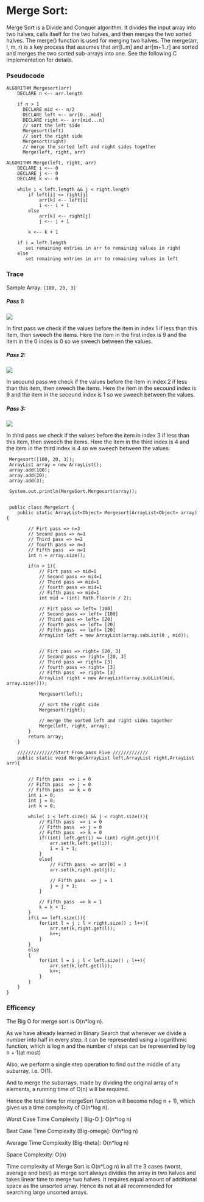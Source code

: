 # Merge Sort: 
Merge Sort is a Divide and Conquer algorithm. It divides the input array into two halves, calls itself for the two halves, and then merges the two sorted halves. The merge() function is used for merging two halves. The merge(arr, l, m, r) is a key process that assumes that arr[l..m] and arr[m+1..r] are sorted and merges the two sorted sub-arrays into one. See the following C implementation for details.

### Pseudocode

```
ALGORITHM Mergesort(arr)
    DECLARE n <-- arr.length
           
    if n > 1
      DECLARE mid <-- n/2
      DECLARE left <-- arr[0...mid]
      DECLARE right <-- arr[mid...n]
      // sort the left side
      Mergesort(left)
      // sort the right side
      Mergesort(right)
      // merge the sorted left and right sides together
      Merge(left, right, arr)

ALGORITHM Merge(left, right, arr)
    DECLARE i <-- 0
    DECLARE j <-- 0
    DECLARE k <-- 0

    while i < left.length && j < right.length
        if left[i] <= right[j]
            arr[k] <-- left[i]
            i <-- i + 1
        else
            arr[k] <-- right[j]
            j <-- j + 1
            
        k <-- k + 1

    if i = left.length
       set remaining entries in arr to remaining values in right
    else
       set remaining entries in arr to remaining values in left
```

### Trace
Sample Array: `[100, 20, 3]`

##### Pass 1:

![](./187609653_1169576930154612_4757654763045491921_n.jpg)

In first pass we check if the values before the item in index 1 if less than this item, then sweech the items.
Here the item in the first index is 9 and the item in the 0 index is 0 so we sweech between the values.


##### Pass 2:

![](./187845675_315273336879352_5505779317445785698_n.jpg)

In secound pass we check if the values before the item in index 2 if less than this item, then sweech the items.
Here the item in the secound index is 9 and the item in the secound index is 1 so we sweech between the values.


##### Pass 3:

![](./188096577_302895637987228_8361250348877519485_n.jpg)

In third pass we check if the values before the item in index 3 if less than this item, then sweech the items.
Here the item in the third index is 4 and the item in the third index is 4 so we sweech between the values.

```
 Mergesort([100, 20, 3]);
 ArrayList array = new ArrayList();
 array.add(100);
 array.add(20);
 array.add(3);

 System.out.println(MergeSort.Mergesort(array));


 public class MergeSort {
    public static ArrayList<Object> Mergesort(ArrayList<Object> array){

        // Firt pass => n=3 
        // Second pass => n=1
        // Third pass => n=2 
        // fourth pass => n=1       
        // Fifth pass  => n=1
        int n = array.size();

        if(n > 1){
            // Firt pass => mid=1  
            // Second pass => mid=1
            // Third pass => mid=1   
            // fourth pass => mid=1    
            // Fifth pass => mid=1  
            int mid = (int) Math.floor(n / 2);
            
            // Firt pass => left= [100] 
            // Second pass => left= [100]
            // Third pass => left= [20]    
            // fourth pass => left= [20]  
            // Fifth pass  => left= [20]  
            ArrayList left = new ArrayList(array.subList(0 , mid));


            // Firt pass => right= [20, 3] 
            // Second pass => right= [20, 3]
            // Third pass => right= [3]
            // fourth pass => right= [3]   
            // Fifth pass  => right= [3] 
            ArrayList right = new ArrayList(array.subList(mid, array.size()));

            Mergesort(left);

            // sort the right side
            Mergesort(right);

            // merge the sorted left and right sides together
            Merge(left, right, array);
        }
        return array;
    }

    //////////////Start From pass Five /////////////
    public static void Merge(ArrayList left,ArrayList right,ArrayList arr){


        // Fifth pass  => i = 0
        // Fifth pass  => j = 0
        // Fifth pass  => k = 0
        int i = 0;
        int j = 0;
        int k = 0;

        while( i < left.size() && j < right.size()){
            // Fifth pass  => i = 0
            // Fifth pass  => j = 0 
            // Fifth pass  => k = 0
            if((int) left.get(i) <= (int) right.get(j)){
                arr.set(k,left.get(i));
                i = i + 1;
            }
            else{
                // Fifth pass  => arr[0] = 3    
                arr.set(k,right.get(j));

                // Fifth pass  => j = 1     
                j = j + 1;
            }

            // Fifth pass  => k = 1   
            k = k + 1;
        }
        if(i == left.size()){
            for(int l = j ; l < right.size() ; l++){
                arr.set(k,right.get(l));
                k++;
            }
        }
        else
        {
            for(int l = i ; l < left.size() ; l++){
                arr.set(k,left.get(l));
                k++;
            }
        }
    }
}  
```

### Efficency

The Big O for merge sort is O(n*log n).

As we have already learned in Binary Search that whenever we divide a number into half in every step, it can be represented using a logarithmic function, which is log n and the number of steps can be represented by log n + 1(at most)

Also, we perform a single step operation to find out the middle of any subarray, i.e. O(1).

And to merge the subarrays, made by dividing the original array of n elements, a running time of O(n) will be required.

Hence the total time for mergeSort function will become n(log n + 1), which gives us a time complexity of O(n*log n).

Worst Case Time Complexity [ Big-O ]: O(n*log n)

Best Case Time Complexity [Big-omega]: O(n*log n)

Average Time Complexity [Big-theta]: O(n*log n)

Space Complexity: O(n)

Time complexity of Merge Sort is O(n*Log n) in all the 3 cases (worst, average and best) as merge sort always divides the array in two halves and takes linear time to merge two halves.
It requires equal amount of additional space as the unsorted array. Hence its not at all recommended for searching large unsorted arrays.
